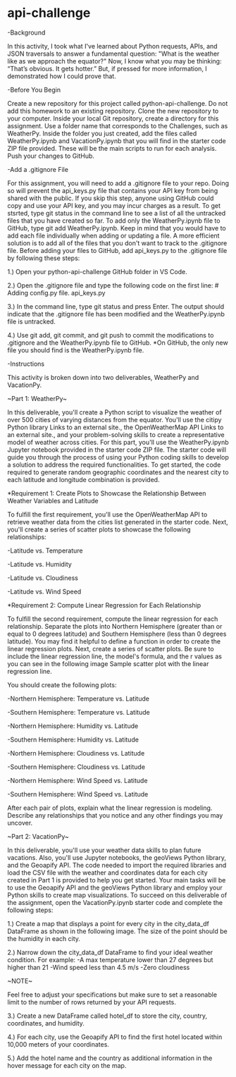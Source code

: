 # api-challenge

-Background

In this activity, I took what I've learned about Python requests, APIs, and JSON traversals to answer a fundamental question: "What is the weather like as we approach the equator?"
Now, I know what you may be thinking: “That’s obvious. It gets hotter.” But, if pressed for more information, I demonstrated how I could prove that.

-Before You Begin

Create a new repository for this project called python-api-challenge. Do not add this homework to an existing repository.
Clone the new repository to your computer.
Inside your local Git repository, create a directory for this assignment. Use a folder name that corresponds to the Challenges, such as WeatherPy.
Inside the folder you just created, add the files called WeatherPy.ipynb and VacationPy.ipynb that you will find in the starter code ZIP file provided. These will be the main scripts to run for each analysis.
Push your changes to GitHub.

-Add a .gitignore File

For this assignment, you will need to add a .gitignore file to your repo. Doing so will prevent the api_keys.py file that contains your API key from being shared with the public. If you skip this step, anyone using GitHub could copy and use your API key, and you may incur charges as a result.
To get stsrted, type git status in the command line to see a list of all the untracked files that you have created so far.
To add only the WeatherPy.ipynb file to GitHub, type git add WeatherPy.ipynb. Keep in mind that you would have to add each file individually when adding or updating a file. A more efficient solution is to add all of the files that you don't want to track to the .gitignore file.
Before adding your files to GitHub, add api_keys.py to the .gitignore file by following these steps:

  1.) Open your python-api-challenge GitHub folder in VS Code.
  
  2.) Open the .gitignore file and type the following code on the first line: 
        # Adding config.py file.
        api_keys.py

  3.) In the command line, type git status and press Enter. The output should indicate that the .gitignore file has been modified and the WeatherPy.ipynb file is untracked.
  
  4.) Use git add, git commit, and git push to commit the modifications to .gitignore and the WeatherPy.ipynb file to GitHub.
*On GitHub, the only new file you should find is the WeatherPy.ipynb file.

-Instructions

This activity is broken down into two deliverables, WeatherPy and VacationPy.

~Part 1: WeatherPy~

In this deliverable, you'll create a Python script to visualize the weather of over 500 cities of varying distances from the equator. You'll use the citipy Python library Links to an external site., the OpenWeatherMap API Links to an external site., and your problem-solving skills to create a representative model of weather across cities.
For this part, you'll use the WeatherPy.ipynb Jupyter notebook provided in the starter code ZIP file. The starter code will guide you through the process of using your Python coding skills to develop a solution to address the required functionalities.
To get started, the code required to generate random geographic coordinates and the nearest city to each latitude and longitude combination is provided.

*Requirement 1: Create Plots to Showcase the Relationship Between Weather Variables and Latitude

To fulfill the first requirement, you'll use the OpenWeatherMap API to retrieve weather data from the cities list generated in the starter code. Next, you'll create a series of scatter plots to showcase the following relationships:

  -Latitude vs. Temperature
  
  -Latitude vs. Humidity
  
  -Latitude vs. Cloudiness
  
  -Latitude vs. Wind Speed

*Requirement 2: Compute Linear Regression for Each Relationship

To fulfill the second requirement, compute the linear regression for each relationship. Separate the plots into Northern Hemisphere (greater than or equal to 0 degrees latitude) and Southern Hemisphere (less than 0 degrees latitude). You may find it helpful to define a function in order to create the linear regression plots.
Next, create a series of scatter plots. Be sure to include the linear regression line, the model's formula, and the r values as you can see in the following image
Sample scatter plot with the linear regression line.

You should create the following plots:

  -Northern Hemisphere: Temperature vs. Latitude
  
  -Southern Hemisphere: Temperature vs. Latitude
  
  -Northern Hemisphere: Humidity vs. Latitude
  
  -Southern Hemisphere: Humidity vs. Latitude
  
  -Northern Hemisphere: Cloudiness vs. Latitude
  
  -Southern Hemisphere: Cloudiness vs. Latitude
  
  -Northern Hemisphere: Wind Speed vs. Latitude
  
  -Southern Hemisphere: Wind Speed vs. Latitude
  
After each pair of plots, explain what the linear regression is modeling. Describe any relationships that you notice and any other findings you may uncover.

~Part 2: VacationPy~

In this deliverable, you'll use your weather data skills to plan future vacations. Also, you'll use Jupyter notebooks, the geoViews Python library, and the Geoapify API.
The code needed to import the required libraries and load the CSV file with the weather and coordinates data for each city created in Part 1 is provided to help you get started.
Your main tasks will be to use the Geoapify API and the geoViews Python library and employ your Python skills to create map visualizations.
To succeed on this deliverable of the assignment, open the VacationPy.ipynb starter code and complete the following steps:

1.) Create a map that displays a point for every city in the city_data_df DataFrame as shown in the following image. The size of the point should be the humidity in each city.

2.) Narrow down the city_data_df DataFrame to find your ideal weather condition. For example:
      -A max temperature lower than 27 degrees but higher than 21
      -Wind speed less than 4.5 m/s
      -Zero cloudiness
      
~NOTE~

Feel free to adjust your specifications but make sure to set a reasonable limit to the number of rows returned by your API requests.

3.) Create a new DataFrame called hotel_df to store the city, country, coordinates, and humidity.

4.) For each city, use the Geoapify API to find the first hotel located within 10,000 meters of your coordinates.

5.) Add the hotel name and the country as additional information in the hover message for each city on the map.
